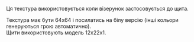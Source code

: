 Ця текстура використовується коли візерунок застосовується до щита.

Текстура має бути 64x64 і посилатись на білу версію (інші кольори генеруються грою автоматично).\
Щити використовують модель 12х22х1.
